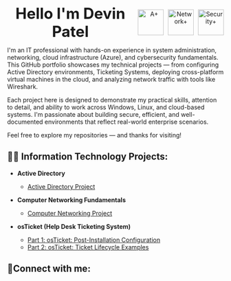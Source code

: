 <div align="center" style="display: flex; align-items: center; justify-content: center; gap: 10px;">
  <span style="font-size: 2.5em; font-weight: bold;">Hello I'm Devin Patel</span>
  <img src="https://github.com/user-attachments/assets/e566401a-9e8f-4f74-89b1-7fd10215da1e" alt="A+" width="60"/>
  <img src="https://github.com/user-attachments/assets/bd3e2663-f0b2-4f51-b38a-db0f8978bd65" alt="Network+" width="60"/>
  <img src="https://github.com/user-attachments/assets/2fd1e972-b5da-41f6-b03b-ba33e9c7480f" alt="Security+" width="60"/>
</div>

<p>
I'm an IT professional with hands-on experience in system administration, networking, cloud infrastructure (Azure), and cybersecurity fundamentals. This GitHub portfolio showcases my technical projects — from configuring Active Directory environments, Ticketing Systems, deploying cross-platform virtual machines in the cloud, and analyzing network traffic with tools like Wireshark.

Each project here is designed to demonstrate my practical skills, attention to detail, and ability to work across Windows, Linux, and cloud-based systems.
I'm passionate about building secure, efficient, and well-documented environments that reflect real-world enterprise scenarios.

Feel free to explore my repositories — and thanks for visiting!
</p>

<h2>👨‍💻 Information Technology Projects:</h2>

- <b>Active Directory</b>
  - [Active Directory Project](https://github.com/devinpatel-IT/Active-Directory)


- <b>Computer Networking Fundamentals</b>
  - [Computer Networking Project](https://github.com/devinpatel-IT/computer-networking-fundamentals)


- <b>osTicket (Help Desk Ticketing System)</b>
  - [Part 1: osTicket: Post-Installation Configuration](https://github.com/devinpatel-IT/osTicket-configuration)
  - [Part 2: osTicket: Ticket Lifecycle Examples](https://github.com/devinpatel-IT/osTicket-lifecycle)


<h2>🤳Connect with me:</h2>
<!-- [<img align="left" alt="Josh | LinkedIn" width="22px" src="https://cdn.jsdelivr.net/npm/simple-icons@v3/icons/linkedin.svg" />][linkedin] -->

[linkedin]: https://linkedin.com/in/
<!--
**devinpatel-IT/devinpatel-IT** is a ✨ _special_ ✨ repository because its `README.md` (this file) appears on your GitHub profile.

Here are some ideas to get you started:

- 🔭 I’m currently working on ...
- 🌱 I’m currently learning ...
- 👯 I’m looking to collaborate on ...
- 🤔 I’m looking for help with ...
- 💬 Ask me about ...
- 📫 How to reach me: ...
- 😄 Pronouns: ...
- ⚡ Fun fact: ...
-->
